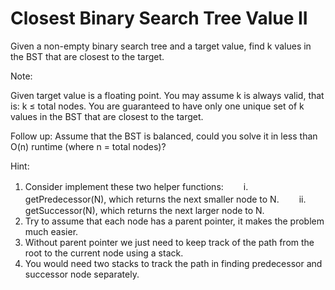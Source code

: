 # Closest Binary Search Tree Value II
 

Given a non-empty binary search tree and a target value, find k values in the BST that are closest to the target.

Note:

Given target value is a floating point.
You may assume k is always valid, that is: k ≤ total nodes.
You are guaranteed to have only one unique set of k values in the BST that are closest to the target.
 

Follow up:
Assume that the BST is balanced, could you solve it in less than O(n) runtime (where n = total nodes)?

Hint:

1. Consider implement these two helper functions:
　　i. getPredecessor(N), which returns the next smaller node to N.
　　ii. getSuccessor(N), which returns the next larger node to N.
2. Try to assume that each node has a parent pointer, it makes the problem much easier.
3. Without parent pointer we just need to keep track of the path from the root to the current node using a stack.
4. You would need two stacks to track the path in finding predecessor and successor node separately.